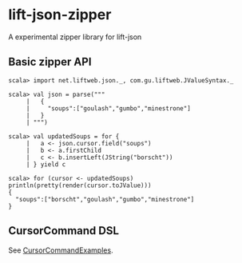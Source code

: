 lift-json-zipper
================

A experimental zipper library for lift-json

Basic zipper API
----------------

    scala> import net.liftweb.json._, com.gu.liftweb.JValueSyntax._

    scala> val json = parse("""
         |   {
         |     "soups":["goulash","gumbo","minestrone"]
         |   }
         | """)

    scala> val updatedSoups = for {
         |   a <- json.cursor.field("soups")
         |   b <- a.firstChild
         |   c <- b.insertLeft(JString("borscht"))
         | } yield c

    scala> for (cursor <- updatedSoups) println(pretty(render(cursor.toJValue)))
    {
      "soups":["borscht","goulash","gumbo","minestrone"]
    }

CursorCommand DSL
-----------------

See [CursorCommandExamples][1].

[1]: https://github.com/bmjames/lift-json-zipper/blob/master/src/test/scala/com/gu/liftweb/CursorCommandExamples.scala

